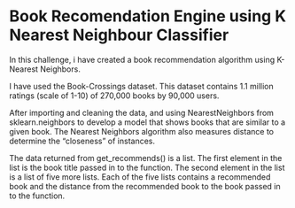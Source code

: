 # Book Recomendation Engine using K Nearest Neighbour Classifier 
In this challenge, i have created a book recommendation algorithm using K-Nearest Neighbors.

I have used the Book-Crossings dataset. This dataset contains 1.1 million ratings (scale of 1-10) of 270,000 books by 90,000 users.

After importing and cleaning the data, and using NearestNeighbors from sklearn.neighbors to develop a model that shows books that are similar to a given book. The Nearest Neighbors algorithm also measures distance to determine the “closeness” of instances.

The data returned from get_recommends() is a list. The first element in the list is the book title passed in to the function. The second element in the list is a list of five more lists. Each of the five lists contains a recommended book and the distance from the recommended book to the book passed in to the function.
